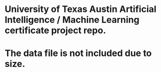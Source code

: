 # University of Texas Austin Artificial Intelligence / Machine Learning certificate project repo.
# The data file is not included due to size.
